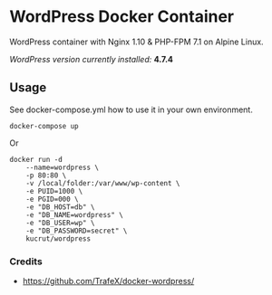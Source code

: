 # WordPress Docker Container

WordPress container with Nginx 1.10 & PHP-FPM 7.1 on Alpine Linux.

_WordPress version currently installed:_ **4.7.4**

## Usage
See docker-compose.yml how to use it in your own environment.
```
docker-compose up
```

Or
```
docker run -d
    --name=wordpress \
    -p 80:80 \
    -v /local/folder:/var/www/wp-content \
    -e PUID=1000 \
    -e PGID=000 \
    -e "DB_HOST=db" \
    -e "DB_NAME=wordpress" \
    -e "DB_USER=wp" \
    -e "DB_PASSWORD=secret" \
    kucrut/wordpress
```

### Credits
* https://github.com/TrafeX/docker-wordpress/
